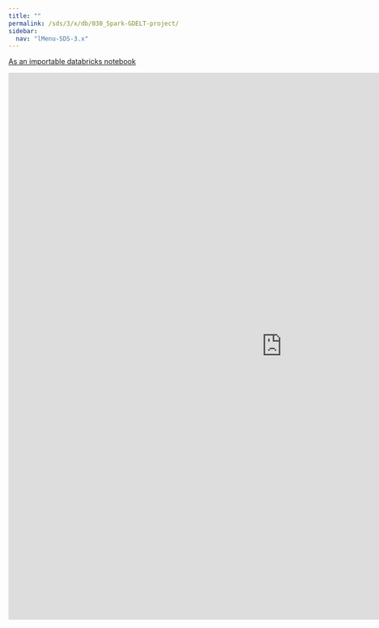 ```yaml
---
title: ""
permalink: /sds/3/x/db/030_Spark-GDELT-project/
sidebar:
  nav: "lMenu-SDS-3.x"
---
```


[As an importable databricks notebook](https://lamastex.github.io/scalable-data-science/sds/3/x/db/030_Spark-GDELT-project.html)

<iframe src="https://lamastex.github.io/scalable-data-science/sds/3/x/db/030_Spark-GDELT-project.html" width="1080" height="1080" frameborder="0"></iframe>
